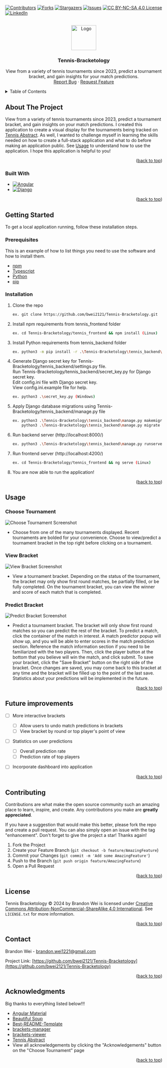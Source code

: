 <!-- Improved compatibility of back to top link: See: https://github.com/othneildrew/Best-README-Template/pull/73 -->
<a name="readme-top"></a>

<!-- PROJECT SHIELDS -->
<!--
*** I'm using markdown "reference style" links for readability.
*** Reference links are enclosed in brackets [ ] instead of parentheses ( ).
*** See the bottom of this document for the declaration of the reference variables
*** for contributors-url, forks-url, etc. This is an optional, concise syntax you may use.
*** https://www.markdownguide.org/basic-syntax/#reference-style-links
-->
[![Contributors][contributors-shield]][contributors-url]
[![Forks][forks-shield]][forks-url]
[![Stargazers][stars-shield]][stars-url]
[![Issues][issues-shield]][issues-url]
[![CC BY-NC-SA 4.0 License][license-shield]][license-url]
[![LinkedIn][linkedin-shield]][linkedin-url]



<!-- PROJECT LOGO -->
<br />
<div align="center">
  <a href="https://github.com/bwei2121/Tennis-Bracketology">
    <img src="images/logo.png" alt="Logo" width="80" height="80">
  </a>

<h3 align="center">Tennis-Bracketology</h3>

  <p align="center">
    View from a variety of tennis tournaments since 2023, predict a tournament bracket, and gain insights for your match predictions.
    <br />
    <!-- <a href="https://github.com/bwei2121/Tennis-Bracketology"><strong>Explore the docs »</strong></a> -->
    <!-- <br />
    <br /> -->
    <!-- <a href="https://github.com/bwei2121/Tennis-Bracketology">View Demo</a>
    · -->
    <a href="https://github.com/bwei2121/Tennis-Bracketology/issues">Report Bug</a>
    ·
    <a href="https://github.com/bwei2121/Tennis-Bracketology/issues">Request Feature</a>
  </p>
</div>



<!-- TABLE OF CONTENTS -->
<details>
  <summary>Table of Contents</summary>
  <ol>
    <li>
      <a href="#about-the-project">About The Project</a>
      <ul>
        <li><a href="#built-with">Built With</a></li>
      </ul>
    </li>
    <li>
      <a href="#getting-started">Getting Started</a>
      <ul>
        <li><a href="#prerequisites">Prerequisites</a></li>
        <li><a href="#installation">Installation</a></li>
      </ul>
    </li>
    <li><a href="#usage">Usage</a></li>
    <li><a href="#roadmap">Roadmap</a></li>
    <li><a href="#contributing">Contributing</a></li>
    <li><a href="#license">License</a></li>
    <li><a href="#contact">Contact</a></li>
    <li><a href="#acknowledgments">Acknowledgments</a></li>
  </ol>
</details>



<!-- ABOUT THE PROJECT -->
## About The Project

View from a variety of tennis tournaments since 2023, predict a tournament bracket, and gain insights on your match predictions. I created this application to create a visual display for the tournaments being tracked on [Tennis Abstract](https://www.tennisabstract.com/). As well, I wanted to challenge myself in learning the skills needed on how to create a full-stack application and what to do before making an application public. See <a href="#usage">Usage</a> to understand how to use the application. I hope this application is helpful to you!

<p align="right">(<a href="#readme-top">back to top</a>)</p>



### Built With

* [![Angular][Angular.io]][Angular-url]
* [![Django][Djangoproject.com]][Django-url]

<p align="right">(<a href="#readme-top">back to top</a>)</p>



<!-- GETTING STARTED -->
## Getting Started

To get a local application running, follow these installation steps.

### Prerequisites

This is an example of how to list things you need to use the software and how to install them.
* <a href=https://docs.npmjs.com/downloading-and-installing-node-js-and-npm>npm</a>
* <a href="https://www.typescriptlang.org/download">Typescript</a>
* <a href="https://www.python.org/downloads/">Python</a>
* <a href="https://pip.pypa.io/en/stable/installation/">pip</a>


### Installation

1. Clone the repo
   ```sh
   ex. git clone https://github.com/bwei2121/Tennis-Bracketology.git
   ```
2. Install npm requirements from tennis_frontend folder
   ```sh
   ex. cd Tennis-Bracketology/tennis_frontend && npm install (Linux)
   ```
3. Install Python requirements from tennis_backend folder
   ```sh
   ex. python3 -m pip install -r .\Tennis-Bracketology\tennis_backend\requirements.txt (Windows)
   ```
4. Generate Django secret key for Tennis-Bracketology/tennis_backend/settings.py file. <br> Run Tennis-Bracketology/tennis_backend/secret_key.py for Django secret key. <br> Edit config.ini file with Django secret key. <br> View config.ini.example file for help.
   ```sh
   ex. python3 .\secret_key.py (Windows)
   ```
5. Apply Django database migrations using Tennis-Bracketology/tennis_backend/manage.py file
   ```sh
   ex. python3 .\Tennis-Bracketology\tennis_backend\manage.py makemigrations tennis_bracket (Windows)
       python3 .\Tennis-Bracketology\tennis_backend\manage.py migrate (Windows)
   ```
6. Run backend server (http://localhost:8000/)
   ```sh
   ex. python3 .\Tennis-Bracketology\tennis_backend\manage.py runserver (Windows)
   ```
7. Run frontend server (http://localhost:4200/)
   ```sh
   ex. cd Tennis-Bracketology/tennis_frontend && ng serve (Linux)
   ```
8. You are now able to run the application!

<p align="right">(<a href="#readme-top">back to top</a>)</p>



<!-- USAGE EXAMPLES -->
## Usage

<h3><b>Choose Tournament</b></h3>

![Choose Tournament Screenshot][choose-tournament-screenshot]
* Choose from one of the many tournaments displayed. Recent tournaments are bolded for your convenience. Choose to view/predict a tournament bracket in the top right before clicking on a tournament.

<h3><b>View Bracket</b></h3>

![View Bracket Screenshot][view-bracket-screenshot]
* View a tournament bracket. Depending on the status of the tournament, the bracket may only show first round matches, be partially filled, or be fully completed. On the tournament bracket, you can view the winner and score of each match that is completed.

<h3><b>Predict Bracket</b></h3>

![Predict Bracket Screenshot][predict-bracket-screenshot]
* Predict a tournament bracket. The bracket will only show first round matches so you can predict the rest of the bracket. To predict a match, click the container of the match in interest. A match predictor popup will show up, and you will be able to enter scores in the match prediction section. Reference the match information section if you need to be familiarized with the two players. Then, click the player button at the bottom that you believe will win the match, and click submit. To save your bracket, click the "Save Bracket" button on the right side of the bracket. Once changes are saved, you may come back to this bracket at any time and the bracket will be filled up to the point of the last save. Statistics about your predictions will be implemented in the future.

<p align="right">(<a href="#readme-top">back to top</a>)</p>



<!-- ROADMAP -->
## Future improvements

- [ ] More interactive brackets
  - [ ] Allow users to undo match predictions in brackets
  - [ ] View bracket by round or top player's point of view
- [ ] Statistics on user predictions
  - [ ] Overall prediction rate
  - [ ] Prediction rate of top players
- [ ] Incorporate dashboard into application


<p align="right">(<a href="#readme-top">back to top</a>)</p>



<!-- CONTRIBUTING -->
## Contributing

Contributions are what make the open source community such an amazing place to learn, inspire, and create. Any contributions you make are **greatly appreciated**.

If you have a suggestion that would make this better, please fork the repo and create a pull request. You can also simply open an issue with the tag "enhancement".
Don't forget to give the project a star! Thanks again!

1. Fork the Project
2. Create your Feature Branch (`git checkout -b feature/AmazingFeature`)
3. Commit your Changes (`git commit -m 'Add some AmazingFeature'`)
4. Push to the Branch (`git push origin feature/AmazingFeature`)
5. Open a Pull Request

<p align="right">(<a href="#readme-top">back to top</a>)</p>



<!-- LICENSE -->
## License

Tennis Bracketology © 2024 by Brandon Wei is licensed under [Creative Commons Attribution-NonCommercial-ShareAlike 4.0 International](https://creativecommons.org/licenses/by-nc-sa/4.0/deed.en). See `LICENSE.txt` for more information.

<p align="right">(<a href="#readme-top">back to top</a>)</p>



<!-- CONTACT -->
## Contact

Brandon Wei - brandon.wei1221@gmail.com

Project Link: [https://github.com/bwei2121/Tennis-Bracketology](https://github.com/bwei2121/Tennis-Bracketology)

<p align="right">(<a href="#readme-top">back to top</a>)</p>



<!-- ACKNOWLEDGMENTS -->
## Acknowledgments
Big thanks to everything listed below!!!

* [Angular Material](https://material.angular.io/)
* [Beautiful Soup](https://www.crummy.com/software/BeautifulSoup/)
* [Best-README-Template](https://github.com/othneildrew/Best-README-Template)
* [brackets-manager](https://github.com/Drarig29/brackets-manager.js)
* [brackets-viewer](https://github.com/Drarig29/brackets-viewer.js)
* [Tennis Abstract](https://www.tennisabstract.com/)
* View all acknowledgements by clicking the "Acknowledgements" button on the "Choose Tournament" page

<p align="right">(<a href="#readme-top">back to top</a>)</p>



<!-- MARKDOWN LINKS & IMAGES -->
<!-- https://www.markdownguide.org/basic-syntax/#reference-style-links -->
[contributors-shield]: https://img.shields.io/github/contributors/bwei2121/Tennis-Bracketology.svg?style=for-the-badge
[contributors-url]: https://github.com/bwei2121/Tennis-Bracketology/graphs/contributors
[forks-shield]: https://img.shields.io/github/forks/bwei2121/Tennis-Bracketology.svg?style=for-the-badge
[forks-url]: https://github.com/bwei2121/Tennis-Bracketology/network/members
[stars-shield]: https://img.shields.io/github/stars/bwei2121/Tennis-Bracketology.svg?style=for-the-badge
[stars-url]: https://github.com/bwei2121/Tennis-Bracketology/stargazers
[issues-shield]: https://img.shields.io/github/issues/bwei2121/Tennis-Bracketology.svg?style=for-the-badge
[issues-url]: https://github.com/bwei2121/Tennis-Bracketology/issues
[license-shield]: https://img.shields.io/github/license/bwei2121/Tennis-Bracketology.svg?style=for-the-badge
[license-url]: https://github.com/bwei2121/Tennis-Bracketology/blob/master/LICENSE.txt
[linkedin-shield]: https://img.shields.io/badge/-LinkedIn-black.svg?style=for-the-badge&logo=linkedin&colorB=555
[linkedin-url]: https://www.linkedin.com/in/brandon-wei21/
[product-screenshot]: images/screenshot.png
[choose-tournament-screenshot]: images/choose_tournament.png
[view-bracket-screenshot]: images/view_bracket.png
[predict-bracket-screenshot]: images/predict_bracket.png
[Angular.io]: https://img.shields.io/badge/Angular-DD0031?style=for-the-badge&logo=angular&logoColor=white
[Angular-url]: https://angular.io/
[Djangoproject.com]: https://img.shields.io/badge/Django-092E20?style=for-the-badge&logo=django&logoColor=green
[Django-url]: https://www.djangoproject.com/
